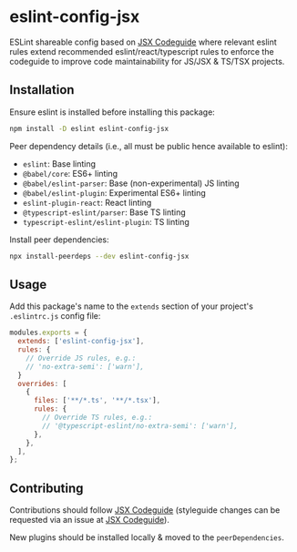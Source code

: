 # eslint-config-jsx

ESLint shareable config based on [JSX Codeguide] where relevant eslint rules extend recommended eslint/react/typescript rules to enforce the codeguide to improve code maintainability for JS/JSX & TS/TSX projects.

## Installation
Ensure eslint is installed before installing this package:
```bash
npm install -D eslint eslint-config-jsx
```

Peer dependency details (i.e., all must be public hence available to eslint):
- `eslint`: Base linting
- `@babel/core`: ES6+ linting
- `@babel/eslint-parser`: Base (non-experimental) JS linting
- `@babel/eslint-plugin`: Experimental ES6+ linting
- `eslint-plugin-react`: React linting
- `@typescript-eslint/parser`: Base TS linting
- `typescript-eslint/eslint-plugin`: TS linting

Install peer dependencies:
```bash
npx install-peerdeps --dev eslint-config-jsx
```

## Usage
Add this package's name to the `extends` section of your project's `.eslintrc.js` config file:

```js
modules.exports = {
  extends: ['eslint-config-jsx'],
  rules: {
    // Override JS rules, e.g.:
    // 'no-extra-semi': ['warn'],
  }
  overrides: [
    {
      files: ['**/*.ts', '**/*.tsx'],
      rules: {
        // Override TS rules, e.g.:
        // '@typescript-eslint/no-extra-semi': ['warn'],
      },
    },
  ],
};
```

## Contributing

Contributions should follow [JSX Codeguide] (styleguide changes can be requested via an issue at [JSX Codeguide]).

New plugins should be installed locally & moved to the `peerDependencies`.

[JSX Codeguide]: https://github.com/surajs02/jsx-codeguide
